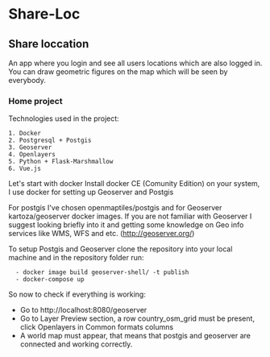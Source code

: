 # Share-Loc

## Share loccation

An app where you login and see all users locations which are also logged in. You can draw geometric figures on the map which will be seen by everybody. 

### Home project

Technologies used in the project:

```
1. Docker
2. Postgresql + Postgis
3. Geoserver
4. Openlayers
5. Python + Flask-Marshmallow
6. Vue.js
```

Let's start with docker
Install docker CE (Comunity Edition) on your system, I use docker for setting up Geoserver and Postgis

For postgis I've chosen openmaptiles/postgis and for Geoserver kartoza/geoserver docker images.
If you are not familiar with Geoserver I suggest looking briefly into it and getting some knowledge on Geo info services like WMS, WFS and etc. 
(http://geoserver.org/)

To setup Postgis and Geoserver clone the repository into your local machine and in the repository folder run:
```
  - docker image build geoserver-shell/ -t publish
  - docker-compose up 
```

So now to check if everything is working: 
* Go to http://localhost:8080/geoserver <br />
* Go to Layer Preview section, a row country_osm_grid must be present, click Openlayers in Common formats columns <br />
* A world map must appear, that means that postgis and geoserver are connected and working correctly. <br />
